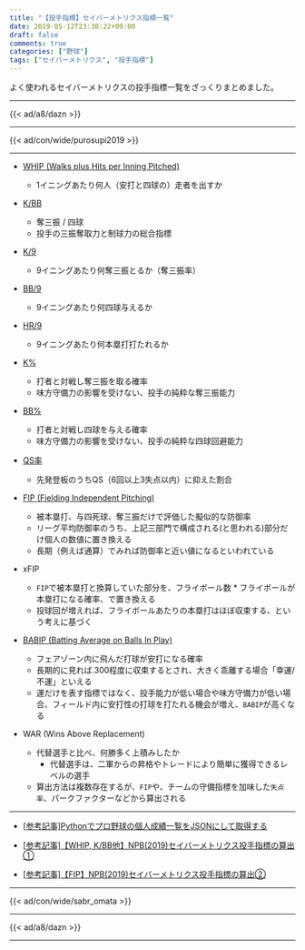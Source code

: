 ```yaml
---
title: "【投手指標】セイバーメトリクス指標一覧"
date: 2019-05-12T23:38:22+09:00
draft: false
comments: true
categories: ["野球"]
tags: ["セイバーメトリクス", "投手指標"]
---
```


よく使われるセイバーメトリクスの投手指標一覧をざっくりまとめました。

<!--more-->

---

{{< ad/a8/dazn >}}

---

{{< ad/con/wide/purosupi2019 >}}

---

- [WHIP (Walks plus Hits per Inning Pitched)](https://www.ted027.com/post/sabr-pitch-whip#whip)
  - 1イニングあたり何人（安打と四球の）走者を出すか

- [K/BB](https://www.ted027.com/post/sabr-pitch-whip#k-bb)
  - 奪三振 / 四球
  - 投手の三振奪取力と制球力の総合指標

- [K/9](https://www.ted027.com/post/sabr-pitch-whip#k-9)
  - 9イニングあたり何奪三振とるか（奪三振率）

- [BB/9](https://www.ted027.com/post/sabr-pitch-whip#bb-9)
  - 9イニングあたり何四球与えるか

- [HR/9](https://www.ted027.com/post/sabr-pitch-whip#hr-9)
  - 9イニングあたり何本塁打打たれるか

- [K%](https://www.ted027.com/post/sabr-pitch-whip#k)
  - 打者と対戦し奪三振を取る確率
  - 味方守備力の影響を受けない、投手の純粋な奪三振能力

- [BB%](https://www.ted027.com/post/sabr-pitch-whip#bb)
  - 打者と対戦し四球を与える確率
  - 味方守備力の影響を受けない、投手の純粋な四球回避能力

- [QS率](https://www.ted027.com/post/sabr-pitch-whip#qs率)
  - 先発登板のうちQS（6回以上3失点以内）に抑えた割合

- [FIP (Fielding Independent Pitching)](https://www.ted027.com/post/sabr-pitch-fip#fip-fielding-independent-pitching)
  - 被本塁打、与四死球、奪三振だけで評価した擬似的な防御率
  - リーグ平均防御率のうち、上記三部門で構成される(と思われる)部分だけ個人の数値に置き換える
  - 長期（例えば通算）でみれば防御率と近い値になるといわれている

- xFIP
  - `FIP`で被本塁打と換算していた部分を、フライボール数 * フライボールが本塁打になる確率、で置き換える
  - 投球回が増えれば、フライボールあたりの本塁打はほぼ収束する、という考えに基づく

- [BABIP (Batting Average on Balls In Play)](https://www.ted027.com/post/sabr-babip#babip-batting-average-on-balls-in-play)
  - フェアゾーン内に飛んだ打球が安打になる確率
  - 長期的に見れば.300程度に収束するとされ、大きく乖離する場合「幸運/不運」といえる
  - 運だけを表す指標ではなく、投手能力が低い場合や味方守備力が低い場合、フィールド内に安打性の打球を打たれる機会が増え、`BABIP`が高くなる

- WAR (Wins Above Replacement)
  - 代替選手と比べ、何勝多く上積みしたか
    - 代替選手は、二軍からの昇格やトレードにより簡単に獲得できるレベルの選手
  - 算出方法は複数存在するが、`FIP`や、チームの守備指標を加味した`失点率`、パークファクターなどから算出される

---

- [[参考記事]Pythonでプロ野球の個人成績一覧をJSONにして取得する](https://www.ted027.com/post/python-personal-records)

- [[参考記事]【WHIP, K/BB他】NPB(2019)セイバーメトリクス投手指標の算出①](https://www.ted027.com/post/sabr-pitch-whip)

- [[参考記事]【FIP】NPB(2019)セイバーメトリクス投手指標の算出②](https://www.ted027.com/post/sabr-pitch-fip)

---

{{< ad/con/wide/sabr_omata >}}

---

{{< ad/a8/dazn >}}

---
